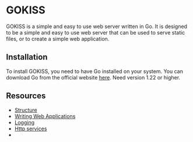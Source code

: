 # GOKISS

GOKISS is a simple and easy to use web server written in Go. It is designed to be a simple and easy to use web server that can be used to serve static files, or to create a simple web application.

## Installation

To install GOKISS, you need to have Go installed on your system. You can download Go from the official website [here](https://golang.org/). Need version 1.22 or higher. 

## Resources
- [Structure](https://go.dev/doc/modules/layout)
- [Writing Web Applications](https://golang.org/doc/articles/wiki/)
- [Logging](https://pkg.go.dev/log)
- [Http services](https://grafana.com/blog/2024/02/09/how-i-write-http-services-in-go-after-13-years/#maker-funcs-return-the-handler)
- 